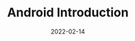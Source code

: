 ---
type: theory
date: 2022-02-14
title: Android Introduction 
tldr: "Core Components"
thumbnail: /static_files/presentations/dam_vl02.png
links: 
    - url: /static_files/presentations/dam_vl02.pdf
      name: slides
---